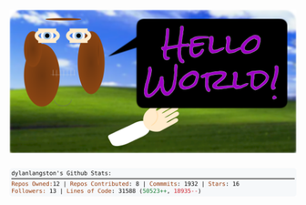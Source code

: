 <!-- 
Version 2.0.21
Built Tue May 28 2024 03:21:24 GMT+0000 (Coordinated Universal Time)
-->

<h1 align="center">
  <a href="./src/ReadMe.md" title="Click to View Source">
    <picture width="100%" alt="Dylan">
      <source media="(prefers-color-scheme: dark)" srcset="dylan-dark.svg?version=2.0.21">
      <img src="dylan-light.svg?version=2.0.21" alt="Dylan">
    </picture>
  </a>
</h1>

<div align="center">
  <picture width="100%" alt="Profile Info and Stats">
    <source media="(prefers-color-scheme: dark)" srcset="stats-dark.svg?version=2.0.21">
    <img src="stats-light.svg?version=2.0.21" alt="Profile Info and Stats">
  </picture>
</div>
